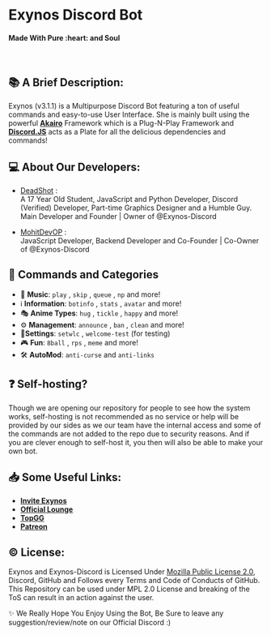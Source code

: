 <h1 align="left">Exynos Discord Bot</h1>
<h4 align="left">Made With Pure :heart: and Soul</h4>
<br>

## :books: A Brief Description:
Exynos (v3.1.1) is a Multipurpose Discord Bot featuring a ton of useful commands and easy-to-use User Interface. She is mainly built using the powerful [**Akairo**](https://discord-akairo.github.io/) Framework which is a Plug-N-Play Framework and [**Discord.JS**](https://discord.js.org/) acts as a Plate for all the delicious dependencies and commands!

## 💻 About Our Developers:
- [DeadShot](https://github.com/deadshotofficial) : <br>
A 17 Year Old Student, JavaScript and Python Developer, Discord (Verified) Developer, Part-time Graphics Designer and a Humble Guy. Main Developer and Founder | Owner of @Exynos-Discord

- [MohitDevOP](https://github.com/MoHiTDeVoP) : <br>
JavaScript Developer, Backend Developer and Co-Founder | Co-Owner of @Exynos-Discord

## 📑 Commands and Categories
- 🎵 **Music**: `play` , `skip` , `queue` , `np` and more!
- ℹ️ **Information**: `botinfo` , `stats` ,  `avatar` and more!
- 🎭 **Anime Types**: `hug` , `tickle` , `happy` and more!
- ⚙️ **Management**: `announce` , `ban` , `clean` and more!
- 🔧**Settings**: `setwlc` , `welcome-test` (for testing)
- 🎮 **Fun**: `8ball` , `rps` , `meme` and more!
- 🛠️ **AutoMod**: `anti-curse` and `anti-links`

## ❓ Self-hosting?
Though we are opening our repository for people to see how the system works, self-hosting is not recommended as no service or help will be provided by our sides as we our team have the internal access and some of the commands are not added to the repo due to security reasons. And if you are clever enough to self-host it, you then will also be able to make your own bot.

## 📥 Some Useful Links:
- [**Invite Exynos**](https://discord.com/oauth2/authorize?client_id=764726231891312670&scope=bot&permissions=510976)
- [**Official Lounge**](https://discord.gg/yZKzUxu)
- [**TopGG**](https://top.gg/bot/764726231891312670)
- [**Patreon**](https://www.patreon.com/deadshot3r)

## ©️ License:
Exynos and Exynos-Discord is Licensed Under [Mozilla Public License 2.0](https://github.com/Exynos-Discord/exynos/blob/main/LICENSE), Discord, GitHub and Follows every Terms and Code of Conducts of GitHub. This Repository can be used under MPL 2.0 License and breaking of the ToS can result in an action against the user.

</h2>✨ We Really Hope You Enjoy Using the Bot, Be Sure to leave any suggestion/review/note on our Official Discord :)</h2>
